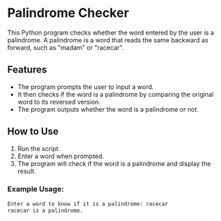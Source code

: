 # Palindrome Checker

This Python program checks whether the word entered by the user is a palindrome. A palindrome is a word that reads the same backward as forward, such as "madam" or "racecar".

## Features
- The program prompts the user to input a word.
- It then checks if the word is a palindrome by comparing the original word to its reversed version.
- The program outputs whether the word is a palindrome or not.

## How to Use
1. Run the script.
2. Enter a word when prompted.
3. The program will check if the word is a palindrome and display the result.

### Example Usage:
```bash
Enter a word to know if it is a palindrome: racecar
racecar is a palindrome.
